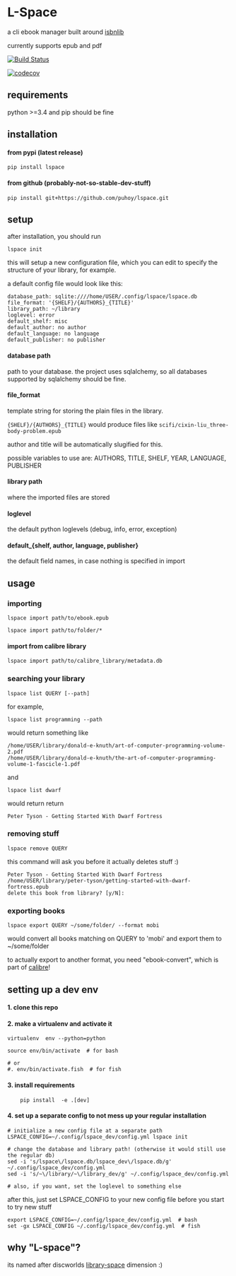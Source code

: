 # L-Space

a cli ebook manager built around [isbnlib](https://github.com/xlcnd/isbnlib)

currently supports epub and pdf


[![Build Status](https://travis-ci.org/puhoy/lspace.svg?branch=master)](https://travis-ci.org/puhoy/lspace)

[![codecov](https://codecov.io/gh/puhoy/lspace/branch/master/graph/badge.svg)](https://codecov.io/gh/puhoy/lspace)

## requirements

python >=3.4 and pip should be fine


## installation

#### from pypi (latest release)

`pip install lspace`

#### from github (probably-not-so-stable-dev-stuff)

`pip install git+https://github.com/puhoy/lspace.git`


## setup 

after installation, you should run

`lspace init`

this will setup a new configuration file, which you can edit to specify the structure of your library, for example.

a default config file would look like this:
```
database_path: sqlite:////home/USER/.config/lspace/lspace.db
file_format: '{SHELF}/{AUTHORS}_{TITLE}'
library_path: ~/library
loglevel: error
default_shelf: misc
default_author: no author
default_language: no language
default_publisher: no publisher
```

#### database path

path to your database. 
the project uses sqlalchemy, so all databases supported by sqlalchemy should be fine.

#### file_format

template string for storing the plain files in the library.

`{SHELF}/{AUTHORS}_{TITLE}` would produce files like `scifi/cixin-liu_three-body-problem.epub`

author and title will be automatically slugified for this.

possible variables to use are: AUTHORS, TITLE, SHELF, YEAR, LANGUAGE, PUBLISHER

#### library path

where the imported files are stored

#### loglevel

the default python loglevels (debug, info, error, exception)

#### default_{shelf, author, language, publisher}

the default field names, in case nothing is specified in import


## usage

### importing

`lspace import path/to/ebook.epub`

`lspace import path/to/folder/*`

#### import from calibre library

`lspace import path/to/calibre_library/metadata.db`


### searching your library

`lspace list QUERY [--path]`

for example, 

`lspace list programming --path`

would return something like

    /home/USER/library/donald-e-knuth/art-of-computer-programming-volume-2.pdf
    /home/USER/library/donald-e-knuth/the-art-of-computer-programming-volume-1-fascicle-1.pdf

and 

`lspace list dwarf`

would return return

    Peter Tyson - Getting Started With Dwarf Fortress

### removing stuff

`lspace remove QUERY`

this command will ask you before it actually deletes stuff :)

    Peter Tyson - Getting Started With Dwarf Fortress
    /home/USER/library/peter-tyson/getting-started-with-dwarf-fortress.epub
    delete this book from library? [y/N]:

### exporting books


`lspace export QUERY ~/some/folder/ --format mobi`

would convert all books matching on QUERY to 'mobi' and export them to ~/some/folder

to actually export to another format, you need "ebook-convert", which is part of [calibre](https://calibre-ebook.com/)!

## setting up a dev env

#### 1. clone this repo 

#### 2. make a virtualenv and activate it

```
virtualenv  env --python=python

source env/bin/activate  # for bash

# or
#. env/bin/activate.fish  # for fish
```

#### 3. install requirements

```
    pip install  -e .[dev]
```

#### 4. set up a separate config to not mess up your regular installation

```
# initialize a new config file at a separate path
LSPACE_CONFIG=~/.config/lspace_dev/config.yml lspace init

# change the database and library path! (otherwise it would still use the regular db)
sed -i 's/lspace\/lspace.db/lspace_dev\/lspace.db/g' ~/.config/lspace_dev/config.yml
sed -i 's/~\/library/~\/library_dev/g' ~/.config/lspace_dev/config.yml

# also, if you want, set the loglevel to something else
``` 
    
after this, just set LSPACE_CONFIG to your new config file before you start to try new stuff

```
export LSPACE_CONFIG=~/.config/lspace_dev/config.yml  # bash
set -gx LSPACE_CONFIG ~/.config/lspace_dev/config.yml  # fish 
```

## why "L-space"?

its named after discworlds [library-space](https://en.wikipedia.org/wiki/List_of_dimensions_of_the_Discworld#L-space) dimension :)